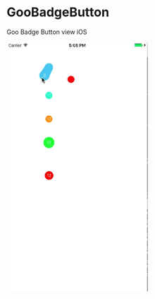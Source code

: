 # GooBadgeButton
Goo Badge Button view iOS

<img src="https://github.com/YQqiang/GooBadgeButton/blob/master/GooBadgeButton.gif" alt="GooBadgeButton.gif" width="320"> 
